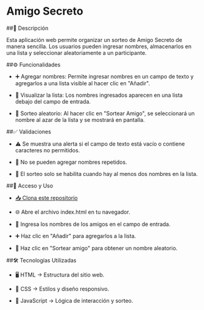 # Amigo Secreto

##📝 Descripción

Esta aplicación web permite organizar un sorteo de Amigo Secreto de manera sencilla. Los usuarios pueden ingresar nombres, almacenarlos en una lista y seleccionar aleatoriamente a un participante.

##⚙️ Funcionalidades

* ➕ Agregar nombres: Permite ingresar nombres en un campo de texto y agregarlos a una lista visible al hacer clic en "Añadir".

* 📜 Visualizar la lista: Los nombres ingresados aparecen en una lista debajo del campo de entrada.

* 🎲 Sorteo aleatorio: Al hacer clic en "Sortear Amigo", se seleccionará un nombre al azar de la lista y se mostrará en pantalla.

##✅ Validaciones

* ⚠️ Se muestra una alerta si el campo de texto está vacío o contiene caracteres no permitidos.

* 🚫 No se pueden agregar nombres repetidos.

* 🔢 El sorteo solo se habilita cuando hay al menos dos nombres en la lista.

##📂 Acceso y Uso

* [📥 Clona este repositorio](https://github.com/Riq76/amigo-secreto.git)

* 🌐 Abre el archivo index.html en tu navegador.

* 📝 Ingresa los nombres de los amigos en el campo de entrada.

* ➕ Haz clic en "Añadir" para agregarlos a la lista.

* 🎲 Haz clic en "Sortear amigo" para obtener un nombre aleatorio.

##🛠️ Tecnologías Utilizadas

* 🖥️ HTML → Estructura del sitio web.

* 🎨 CSS → Estilos y diseño responsivo.

* 📜 JavaScript → Lógica de interacción y sorteo.

